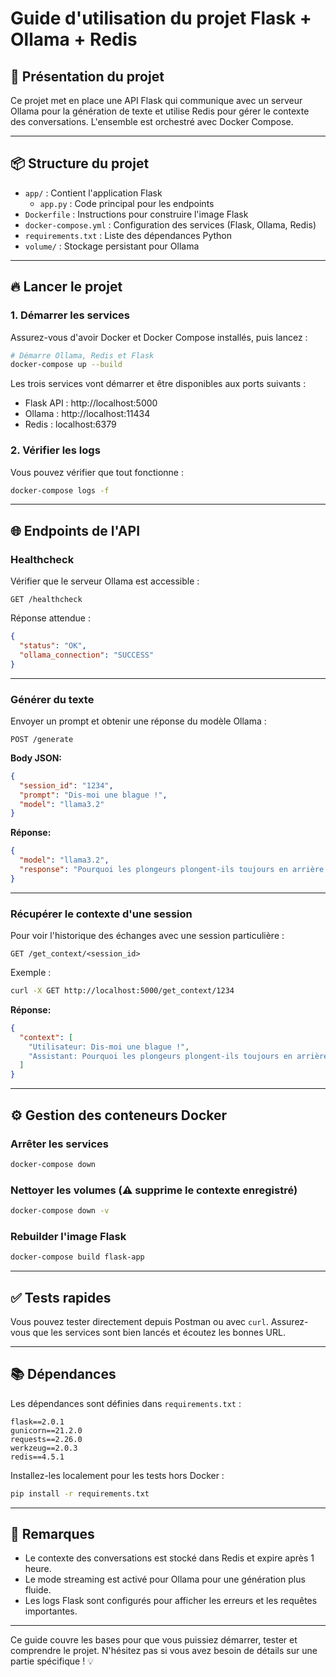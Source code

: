 # Guide d'utilisation du projet Flask + Ollama + Redis

## 🚀 Présentation du projet

Ce projet met en place une API Flask qui communique avec un serveur Ollama pour la génération de texte et utilise Redis pour gérer le contexte des conversations. L'ensemble est orchestré avec Docker Compose.

---

## 📦 Structure du projet

- `app/` : Contient l'application Flask
  - `app.py` : Code principal pour les endpoints
- `Dockerfile` : Instructions pour construire l'image Flask
- `docker-compose.yml` : Configuration des services (Flask, Ollama, Redis)
- `requirements.txt` : Liste des dépendances Python
- `volume/` : Stockage persistant pour Ollama

---

## 🔥 Lancer le projet

### 1. Démarrer les services

Assurez-vous d'avoir Docker et Docker Compose installés, puis lancez :

```bash
# Démarre Ollama, Redis et Flask
docker-compose up --build
```

Les trois services vont démarrer et être disponibles aux ports suivants :
- Flask API : http://localhost:5000
- Ollama : http://localhost:11434
- Redis : localhost:6379

### 2. Vérifier les logs

Vous pouvez vérifier que tout fonctionne :

```bash
docker-compose logs -f
```

---

## 🌐 Endpoints de l'API

### Healthcheck

Vérifier que le serveur Ollama est accessible :

```http
GET /healthcheck
```

Réponse attendue :

```json
{
  "status": "OK",
  "ollama_connection": "SUCCESS"
}
```

---

### Générer du texte

Envoyer un prompt et obtenir une réponse du modèle Ollama :

```http
POST /generate
```

**Body JSON:**

```json
{
  "session_id": "1234",
  "prompt": "Dis-moi une blague !",
  "model": "llama3.2"
}
```

**Réponse:**

```json
{
  "model": "llama3.2",
  "response": "Pourquoi les plongeurs plongent-ils toujours en arrière ? Parce que sinon ils tombent dans le bateau !"
}
```

---

### Récupérer le contexte d'une session

Pour voir l'historique des échanges avec une session particulière :

```http
GET /get_context/<session_id>
```

Exemple :

```bash
curl -X GET http://localhost:5000/get_context/1234
```

**Réponse:**

```json
{
  "context": [
    "Utilisateur: Dis-moi une blague !",
    "Assistant: Pourquoi les plongeurs plongent-ils toujours en arrière ? Parce que sinon ils tombent dans le bateau !"
  ]
}
```

---

## ⚙️ Gestion des conteneurs Docker

### Arrêter les services

```bash
docker-compose down
```

### Nettoyer les volumes (⚠️ supprime le contexte enregistré)

```bash
docker-compose down -v
```

### Rebuilder l'image Flask

```bash
docker-compose build flask-app
```

---

## ✅ Tests rapides

Vous pouvez tester directement depuis Postman ou avec `curl`. Assurez-vous que les services sont bien lancés et écoutez les bonnes URL.

---

## 📚 Dépendances

Les dépendances sont définies dans `requirements.txt` :

```plaintext
flask==2.0.1
gunicorn==21.2.0
requests==2.26.0
werkzeug==2.0.3
redis==4.5.1
```

Installez-les localement pour les tests hors Docker :

```bash
pip install -r requirements.txt
```

---

## 🌟 Remarques

- Le contexte des conversations est stocké dans Redis et expire après 1 heure.
- Le mode streaming est activé pour Ollama pour une génération plus fluide.
- Les logs Flask sont configurés pour afficher les erreurs et les requêtes importantes.

---

Ce guide couvre les bases pour que vous puissiez démarrer, tester et comprendre le projet. N'hésitez pas si vous avez besoin de détails sur une partie spécifique ! 💡


